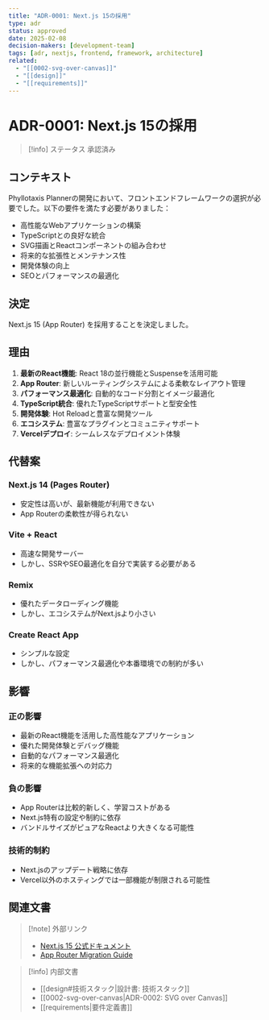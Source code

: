 ```yaml
---
title: "ADR-0001: Next.js 15の採用"
type: adr
status: approved
date: 2025-02-08
decision-makers: [development-team]
tags: [adr, nextjs, frontend, framework, architecture]
related:
  - "[[0002-svg-over-canvas]]"
  - "[[design]]"
  - "[[requirements]]"
---
```


# ADR-0001: Next.js 15の採用

> [!info] ステータス
> 承認済み

## コンテキスト

Phyllotaxis Plannerの開発において、フロントエンドフレームワークの選択が必要でした。以下の要件を満たす必要がありました：

- 高性能なWebアプリケーションの構築
- TypeScriptとの良好な統合
- SVG描画とReactコンポーネントの組み合わせ
- 将来的な拡張性とメンテナンス性
- 開発体験の向上
- SEOとパフォーマンスの最適化

## 決定

Next.js 15 (App Router) を採用することを決定しました。

## 理由

1. **最新のReact機能**: React 18の並行機能とSuspenseを活用可能
2. **App Router**: 新しいルーティングシステムによる柔軟なレイアウト管理
3. **パフォーマンス最適化**: 自動的なコード分割とイメージ最適化
4. **TypeScript統合**: 優れたTypeScriptサポートと型安全性
5. **開発体験**: Hot Reloadと豊富な開発ツール
6. **エコシステム**: 豊富なプラグインとコミュニティサポート
7. **Vercelデプロイ**: シームレスなデプロイメント体験

## 代替案

### Next.js 14 (Pages Router)
- 安定性は高いが、最新機能が利用できない
- App Routerの柔軟性が得られない

### Vite + React
- 高速な開発サーバー
- しかし、SSRやSEO最適化を自分で実装する必要がある

### Remix
- 優れたデータローディング機能
- しかし、エコシステムがNext.jsより小さい

### Create React App
- シンプルな設定
- しかし、パフォーマンス最適化や本番環境での制約が多い

## 影響

### 正の影響
- 最新のReact機能を活用した高性能なアプリケーション
- 優れた開発体験とデバッグ機能
- 自動的なパフォーマンス最適化
- 将来的な機能拡張への対応力

### 負の影響
- App Routerは比較的新しく、学習コストがある
- Next.js特有の設定や制約に依存
- バンドルサイズがピュアなReactより大きくなる可能性

### 技術的制約
- Next.jsのアップデート戦略に依存
- Vercel以外のホスティングでは一部機能が制限される可能性

## 関連文書

> [!note] 外部リンク
> - [Next.js 15 公式ドキュメント](https://nextjs.org/docs)
> - [App Router Migration Guide](https://nextjs.org/docs/app/building-your-application/upgrading/app-router-migration)

> [!info] 内部文書
> - [[design#技術スタック|設計書: 技術スタック]]
> - [[0002-svg-over-canvas|ADR-0002: SVG over Canvas]]
> - [[requirements|要件定義書]]